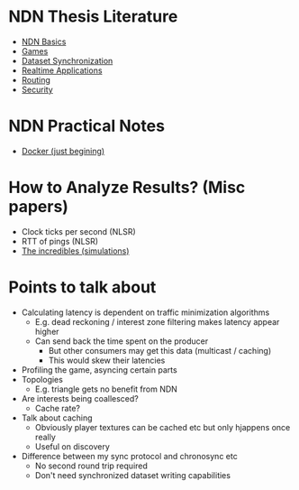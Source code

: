 # NDN Thesis Literature
- [NDN Basics](./NDN-basics.md)
- [Games](./games.md)
- [Dataset Synchronization](./dataset-sync.md)
- [Realtime Applications](./realtime.md)
- [Routing](./routing.md)
- [Security](./security.md)

# NDN Practical Notes
- [Docker (just begining)](./docker.md)

# How to Analyze Results? (Misc papers)
- Clock ticks per second (NLSR)
- RTT of pings (NLSR)
- [The incredibles (simulations)](https://www.cs.auckland.ac.nz/courses/compsci742s2c/resources/p50-kurkowski.pdf)


# Points to talk about
- Calculating latency is dependent on traffic minimization algorithms
    - E.g. dead reckoning / interest zone filtering makes latency appear higher
    - Can send back the time spent on the producer
        - But other consumers may get this data (multicast / caching)
        - This would skew their latencies
- Profiling the game, asyncing certain parts
- Topologies
    - E.g. triangle gets no benefit from NDN
- Are interests being coallesced?
    - Cache rate?
- Talk about caching
    - Obviously player textures can be cached etc but only hjappens once really
    - Useful on discovery
- Difference between my sync protocol and chronosync etc
    - No second round trip required
    - Don't need synchronized dataset writing capabilities

